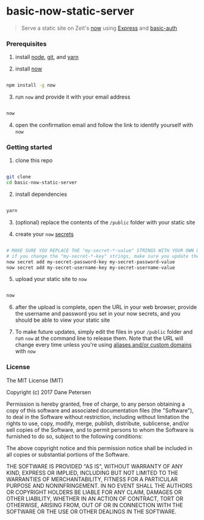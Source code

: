# basic-now-static-server

> Serve a static site on Zeit's [now](https://zeit.co/now) using [Express](https://expressjs.com/) and [basic-auth](https://github.com/jshttp/basic-auth)


### Prerequisites

1) install [node](https://nodejs.org/en/), [git](https://git-scm.com/downloads), and [yarn](https://yarnpkg.com/lang/en/docs/install/)

2) install [now](https://zeit.co/docs/getting-started/installing-now)

```bash

npm install -g now

```
3) run `now` and provide it with your email address
```bash

now

```

4) open the confirmation email and follow the link to identify yourself with `now`

### Getting started

1) clone this repo

```bash

git clone 
cd basic-now-static-server

```

2) install dependencies

```bash

yarn

```

3) (optional) replace the contents of the `/public` folder with your static site

4) create your `now` [secrets](https://zeit.co/docs/features/env-and-secrets#securing-env-variables-using-secrets)

```bash

# MAKE SURE YOU REPLACE THE "my-secret-*-value" STRINGS WITH YOUR OWN UNIQUE VALUES
# if you change the "my-secret-*-key" strings, make sure you update their corresponding values in package.json at now.env.USERNAME and/or now.env.PASSWORD
now secret add my-secret-password-key my-secret-password-value
now secret add my-secret-username-key my-secret-username-value

```

5) upload your static site to `now`

```bash

now

```

6) after the upload is complete, open the URL in your web browser, provide the username and password you set in your now secrets, and you should be able to view your static site

7) To make future updates, simply edit the files in your `/public` folder and run `now` at the command line to release them. Note that the URL will change every time unless you're using [aliases and/or custom domains](https://zeit.co/docs/features/aliases) with `now`

### License

The MIT License (MIT)

Copyright (c) 2017 Dane Petersen

Permission is hereby granted, free of charge, to any person obtaining a copy of this software and associated documentation files (the "Software"), to deal in the Software without restriction, including without limitation the rights to use, copy, modify, merge, publish, distribute, sublicense, and/or sell copies of the Software, and to permit persons to whom the Software is furnished to do so, subject to the following conditions:

The above copyright notice and this permission notice shall be included in all copies or substantial portions of the Software.

THE SOFTWARE IS PROVIDED "AS IS", WITHOUT WARRANTY OF ANY KIND, EXPRESS OR IMPLIED, INCLUDING BUT NOT LIMITED TO THE WARRANTIES OF MERCHANTABILITY, FITNESS FOR A PARTICULAR PURPOSE AND NONINFRINGEMENT. IN NO EVENT SHALL THE AUTHORS OR COPYRIGHT HOLDERS BE LIABLE FOR ANY CLAIM, DAMAGES OR OTHER LIABILITY, WHETHER IN AN ACTION OF CONTRACT, TORT OR OTHERWISE, ARISING FROM, OUT OF OR IN CONNECTION WITH THE SOFTWARE OR THE USE OR OTHER DEALINGS IN THE SOFTWARE.
